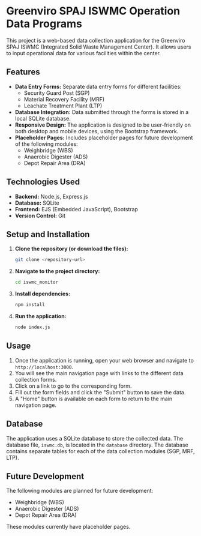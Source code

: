 # Greenviro SPAJ ISWMC Operation Data Programs

This project is a web-based data collection application for the Greenviro SPAJ ISWMC (Integrated Solid Waste Management Center). It allows users to input operational data for various facilities within the center.

## Features

*   **Data Entry Forms:** Separate data entry forms for different facilities:
    *   Security Guard Post (SGP)
    *   Material Recovery Facility (MRF)
    *   Leachate Treatment Plant (LTP)
*   **Database Integration:** Data submitted through the forms is stored in a local SQLite database.
*   **Responsive Design:** The application is designed to be user-friendly on both desktop and mobile devices, using the Bootstrap framework.
*   **Placeholder Pages:** Includes placeholder pages for future development of the following modules:
    *   Weighbridge (WBS)
    *   Anaerobic Digester (ADS)
    *   Depot Repair Area (DRA)

## Technologies Used

*   **Backend:** Node.js, Express.js
*   **Database:** SQLite
*   **Frontend:** EJS (Embedded JavaScript), Bootstrap
*   **Version Control:** Git

## Setup and Installation

1.  **Clone the repository (or download the files):**
    ```bash
    git clone <repository-url>
    ```
2.  **Navigate to the project directory:**
    ```bash
    cd iswmc_monitor
    ```
3.  **Install dependencies:**
    ```bash
    npm install
    ```
4.  **Run the application:**
    ```bash
    node index.js
    ```

## Usage

1.  Once the application is running, open your web browser and navigate to `http://localhost:3000`.
2.  You will see the main navigation page with links to the different data collection forms.
3.  Click on a link to go to the corresponding form.
4.  Fill out the form fields and click the "Submit" button to save the data.
5.  A "Home" button is available on each form to return to the main navigation page.

## Database

The application uses a SQLite database to store the collected data. The database file, `iswmc.db`, is located in the `database` directory. The database contains separate tables for each of the data collection modules (SGP, MRF, LTP).

## Future Development

The following modules are planned for future development:

*   Weighbridge (WBS)
*   Anaerobic Digester (ADS)
*   Depot Repair Area (DRA)

These modules currently have placeholder pages.
